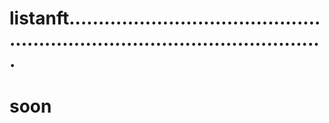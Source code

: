 # listanft.................................................................................................
# soon
